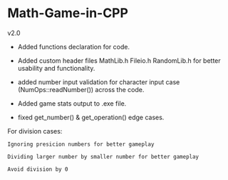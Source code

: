 # Math-Game-in-CPP
v2.0

* Added functions declaration for code.

* Added custom header files MathLib.h Fileio.h RandomLib.h for better usability and functionality.

* added number input validation for character input case (NumOps::readNumber()) across the code.

* Added game stats output to .exe file.

* fixed get_number() & get_operation() edge cases.
  
For division cases:

    Ignoring presicion numbers for better gameplay
    
    Dividing larger number by smaller number for better gameplay 
    
    Avoid division by 0
  
